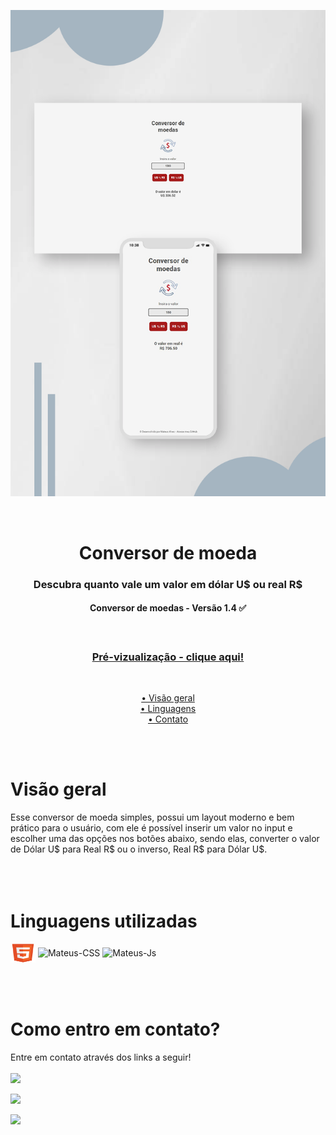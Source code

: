 <p align = "center">
  <img src = "conversor_readme.png" alt = "mockup" />
</p>

<br>

<div align = "center">
<h1>Conversor de moeda</h1>
</div>

<h3 align = "center">
  Descubra quanto vale um valor em dólar U$ ou real R$
</h3>

<h4 align = "center">
	Conversor de moedas - Versão 1.4 ✅
</h4>
<br>
<h3 align = "center">
<a href="https://htmlpreview.github.io/?https://github.com/matealves/conversordemoeda/blob/main/index.html" target="_blank">Pré-vizualização - clique aqui!
</a> 
</h3>

<br>

<p align="center">
 <a href="#visao">• Visão geral</a> <br>
 <a href="#leng">• Linguagens</a> <br>
 <a href="#contato">• Contato</a>  
</p>
<br>
<br>

<div id="visao">
<h1>  Visão geral </h1>
Esse conversor de moeda simples, possui um layout moderno e bem prático para o usuário, com ele é possível inserir um valor no input e escolher uma das opções nos botões abaixo, sendo elas, converter o valor de Dólar U$ para Real R$ ou o inverso, Real R$ para Dólar U$.

</div>
<br>
<br>
<br>

<div id="leng">
<h1>  Linguagens utilizadas </h1>


 <img align="center" alt="Mateus-HTML" height="30" width="40" src="https://raw.githubusercontent.com/devicons/devicon/master/icons/html5/html5-original.svg">
  <img align="center" alt="Mateus-CSS" height="30" width="40" src="https://cdn.jsdelivr.net/gh/devicons/devicon/icons/sass/sass-original.svg">
  <img align="center" alt="Mateus-Js" height="30" width="40" src="https://cdn.jsdelivr.net/gh/devicons/devicon/icons/javascript/javascript-original.svg">

</div>
<br>
<br>
<br>

<div id="contato">
<h1> Como entro em contato? </h1>

Entre em contato através dos links a seguir!
<br>
<br>
<a href="https://www.linkedin.com/in/mateusalvesds/" target="_blank"><img src="https://img.shields.io/badge/-LinkedIn-%230077B5?style=for-the-badge&logo=linkedin&logoColor=white" target="_blank"></a>

<a href = "mailto:contatomateusalves@hotmail.com"><img src="https://img.shields.io/badge/Microsoft_Outlook-0078D4?style=for-the-badge&logo=microsoft-outlook&logoColor=white" target="_blank"></a>

<a href="https://api.whatsapp.com/send?phone=+5511966616365" target="_blank"><img src="https://img.shields.io/badge/WhatsApp-25D366?style=for-the-badge&logo=whatsapp&logoColor=white" target="_blank"></a>

</div>
<br>
<br>
<br>